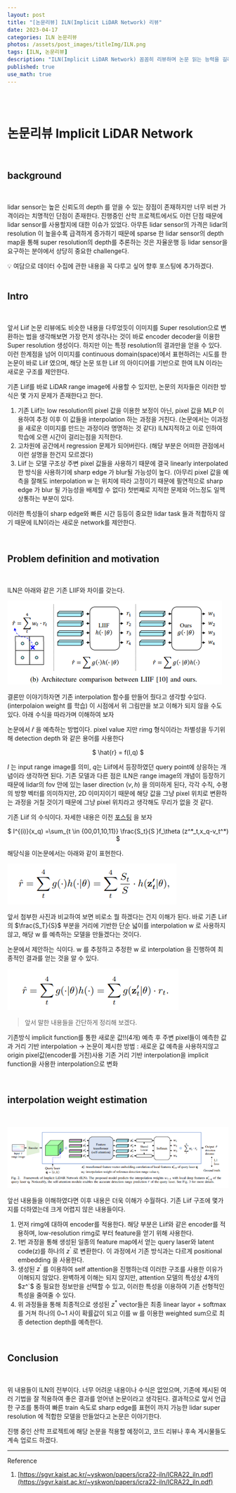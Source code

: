 ```yaml
---
layout: post
title: "[논문리뷰] ILN(Implicit LiDAR Network) 리뷰"
date: 2023-04-17
categories: ILN 논문리뷰
photos: /assets/post_images/titleImg/ILN.png
tags: [ILN, 논문리뷰] 
description: "ILN(Implicit LiDAR Network) 꼼꼼히 리뷰하며 논문 읽는 능력을 길러보자"
published: true
use_math: true
---
```


<br/>

<br/>



# 논문리뷰 Implicit LiDAR Network

<br/>


## background

<br/>

lidar sensor는 높은 신뢰도의 depth 를 얻을 수 있는 장점이 존재하지만 너무 비싼 가격이라는 치명적인 단점이 존재한다. 진행중인 산학 프로젝트에서도 이런 단점 때문에 lidar sensor를 사용할지에 대한 이슈가 있었다. 아무튼 lidar sensor의 가격은 lidar의 resolution 이 높을수록 급격하게 증가하기 때문에 sparse 한 lidar sensor의 depth map을 통해 super resolution의 depth를 추론하는 것은 자율운행 등 lidar sensor을 요구하는 분야에서 상당히 중요한 challenge다.

<aside>
💡 여담으로 데이터 수집에 관한 내용을 꼭 다루고 싶어 향후 포스팅에 추가하겠다.

</aside>
<br/>

## Intro
<br/>

앞서 Liif 논문 리뷰에도 비슷한 내용을 다루었듯이 이미지를 Super resolution으로 변환하는 법을 생각해보면 가장 먼저 생각나는 것이 바로 encoder decoder을 이용한 Super resolution 생성이다. 하지만 이는 특정 resolution의 결과만을 얻을 수 있다. 이런 한계점을 넘어 이미지를 continuous domain(space)에서 표현하려는 시도를 한 논문이 바로 Liif 였으며, 해당 논문 또한 Liif 의 아이디어를 기반으로 한여 ILN 이라는 새로운 구조를 제안한다.

기존 Liif를 바로 LiDAR range image에 사용할 수 있지만, 논문의 저자들은 이러한 방식은 몇 가지 문제가 존재한다고 한다.
 

1. 기존 Liif는 low resolution의 pixel 값을 이용한 보정이 아닌, pixel 값을 MLP 이용하여 추정 이후 이 값들을 interpolation 하는 과정을 거친다. (논문에서는 이과정을 새로운 이미지를 만드는 과정이라 명명하는 것 같다) ILN지적하고 이로 인하여 학습에 오랜 시간이 걸리는점을 지적한다. 
2. 고차원에 공간에서 regression 문제가 되어버린다. (해당 부분은 어떠한 관점에서 이런 설명을 한건지 모르겠다)
3. Liif 는 모델 구조상 주변 pixel 값들을 사용하기 때문에 결국 linearly interpolated 한 방식을 사용하기에 sharp edge 가 blur될 가능성이 높다. (아무리 pixel 값을 예측을 잘해도 interpolation w 는 위치에 따라 고정이기 때문에 필연적으로 sharp edge 가 blur 될 가능성을 배제할 수 없다) 첫번째로 지적한 문제와 어느정도 일맥상통하는 부분이 있다.

이러한 특성들이 sharp edge와 빠른 시간 등등이 중요한 lidar task 들과 적합하지 않기 때문에 ILN이라는 새로운 network를 제안한다.

<br/>

## **Problem definition and motivation**
<br/>

ILN은 아래와 같은 기존 LIIF와 차이를 갖는다.  

![Untitled](/assets/post_images/ILN/Untitled.png)

결론만 이야기하자면 기존 interpolation 함수를 만들어 줬다고 생각할 수있다. (interpolaion weight 를 학습) 이 시점에서 위 그림만을 보고 이해가 되지 않을 수도 있다. 아래 수식을 따라가며 이해하여 보자

논문에서 $\hat{r}$ 을 예측하는 방법이다. pixel value 지만 rimg 형식이라는 차별성을 두기위해 detection depth 와 같은 용어를 사용한다

<center>
$
\hat{r} = f(I,q)
$
</center>

$I$ 는 input range image를 의미, $q$는 Liif에서 등장하였던 query point에 상응하는 개념이라 생각하면 된다. 기존 모델과 다른 점은 ILN은 range image의 개념이 등장하기 때문에 lidar의 fov 안에 있는 laser direction $(v,h)$ 을 의미하게 된다, 각각 수직, 수평의 방향 벡터를 의미하지만, 2D 이미지이기 때문에 해당 값을 그냥 pixel 위치로 변환하는 과정을 거칠 것이기 때문에 그냥 pixel 위치라고 생각해도 무리가 없을 것 같다.  

기존 Liif 의 수식이다. 자세한 내용은 이전 [포스팅](https://donguk071.github.io/liif/%EB%85%BC%EB%AC%B8%EB%A6%AC%EB%B7%B0/2023/04/16/Liif/) 을 보자 

<center>
$
I^{(i)}(x_q) =\sum_{t \in {00,01,10,11}}  \frac{S_t}{S }f_\theta (z^*_t,x_q-v_t^*)  
$
</center>

해당식을 이논문에서는  아래와 같이 표현한다.

![Untitled](/assets/post_images/ILN/Untitled%201.png)

 앞서 첨부한 사진과 비교하여 보면 비로소 뭘 하겠다는 건지 이해가 된다. 바로 기존 Liif 의 $\frac{S_T}{S}$ 부분을 거리에 기반한 단순 넓이를 interpolation w 로 사용하지 않고, 해당 w 를 예측하는 모델을 만들겠다는 것이다.  

논문에서 제안하는 식이다. w 를 추정하고 추정한 w 로 interpolation 을 진행하여 최종적인 결과를 얻는 것을 알 수 있다.

![Untitled](/assets/post_images/ILN/Untitled%202.png)

> 앞서 말한 내용들을 간단하게 정리해 보겠다. 

기존방식 implicit function를 통한 새로운 값!!(4개) 예측 후 주변 pixel들이 예측한 값과 거리 기반 interpolation → 논문이 제시한 방법 : 새로운 값 예측을 사용하지않고 origin pixel값(encoder를 거친)사용 기존 거리 기반 interpolation을 implicit function을 사용한 interpolation으로 변화
> 

<br/>

## interpolation weight estimation
<br/>

![Untitled](/assets/post_images/ILN/Untitled%203.png)

앞선 내용들을 이해하였다면 이후 내용은 더욱 이해가 수월하다. 기존 Liif 구조에 몇가지를 더하였는데 크게 어렵지 않은 내용들이다. 

1. 먼저 rimg에 대하여 encoder를 적용한다. 해당 부분은 Liif와 같은 encoder를 적용하며, low-resolution rimg로 부터 feature을 얻기 위해 사용한다.
2. 1번 과정을 통해 생성된 일종의 feature map에서 얻는 query laser와 latent code(z)를 하나의 $z^’$ 로 변환한다. 이 과정에서 기존 방식과는 다르게  positional embedding 을 사용한다.
3. 생성된 $z^’$ 를 이용하여 self attention을 진행하는데 이러한 구조를 사용한 이유가 이해되지 않았다. 완벽하게 이해는 되지 않지만, attention 모델의 특성상 4개의 $z^`$ 중 필요한 정보만을 선택할 수 있고, 이러한 특성을 이용하여 기존 선형적인 특성을 줄여줄 수 있다. 
4. 위 과정들을 통해 최종적으로 생성된 $z^*$  vector들은 최종 linear layor + softmax를 거쳐 하나의 0~1 사이 확률값이 되고 이를 w 를 이용한 weighted sum으로 최종 detection depth를 예측한다.  
<br/>

## Conclusion
<br/>

위 내용들이 ILN의 전부이다. 너무 어려운 내용이나 수식은 없었으며, 기존에 제시된 여러 기법을 잘 적용하여 좋은 결과를 얻어낸 논문이라고 생각된다. 결과적으로 앞서 언급한 구조를 통하여 빠른 train 속도로 sharp edge를 표현이 까지 가능한 lidar super resolution 에 적합한 모델을 만들었다고 논문은 이야기한다. 

진행 중인 산학 프로젝트에 해당 논문을 적용할 예정이고, 코드 리뷰나 후속 게시물들도 계속 업로드 하겠다.
<br/>

---

Reference

1) [https://sgvr.kaist.ac.kr/~yskwon/papers/icra22-iln/ICRA22_iln.pdf](https://sgvr.kaist.ac.kr/~yskwon/papers/icra22-iln/ICRA22_iln.pdf)